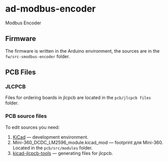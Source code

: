 # ad-modbus-encoder
Modbus Encoder

## Firmware
The firmware is written in the Arduino environment, the sources are in the `fw/src-smodbus-encoder` folder.

## PCB Files

### JLCPCB
Files for ordering boards in jlcpcb are located in the `pcb/jlcpcb files` folder.

### PCB source files
To edit sources you need:
1. [KiCad](https://www.kicad.org/) — development environment.
2. Mini-360_DCDC_LM2596_module.kicad_mod — footprint для Mini-360. Located in the `pcb/src/modules` folder.
3. [kicad-jlcpcb-tools](https://github.com/Bouni/kicad-jlcpcb-tools) — generating files for jlcpcb.
